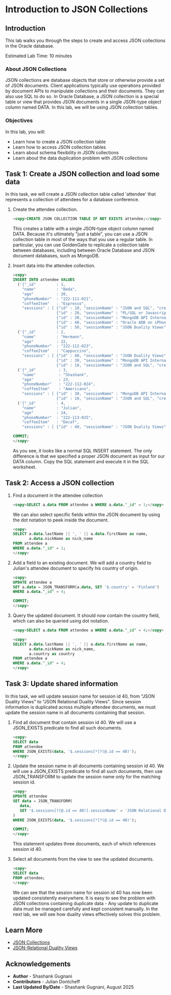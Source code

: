 # Introduction to JSON Collections

## Introduction

This lab walks you through the steps to create and access JSON collections in the Oracle database.

Estimated Lab Time: 10 minutes

### About JSON Collections

JSON collections are database objects that store or otherwise provide a set of JSON documents. Client applications typically use operations provided by document APIs to manipulate collections and their documents. They can also use SQL to do so. In Oracle Database, a JSON collection is a special table or view that provides JSON documents in a single JSON-type object column named DATA. In this lab, we will be using JSON collection tables.

### Objectives

In this lab, you will:

* Learn how to create a JSON collection table
* Learn how to access JSON collection tables
* Learn about schema flexibility in JSON collections
* Learn about the data duplication problem with JSON collections

## Task 1: Create a JSON collection and load some data

In this task, we will create a JSON collection table called 'attendee' that represents a collection of attendees for a database conference.

1. Create the attendee collection.

   ```sql
   <copy>CREATE JSON COLLECTION TABLE IF NOT EXISTS attendee;</copy>
   ```

   This creates a table with a single JSON-type object column named DATA. Because it's ultimately "just a table", you can use a JSON collection table in most of the ways that you use a regular table. In particular, you can use GoldenGate to replicate a collection table between databases, including between Oracle Database and JSON document databases, such as MongoDB.

2. Insert data into the attendee collection.

   ```sql
   <copy>
   INSERT INTO attendee VALUES
     ('{"_id"         : 1,
       "name"         : "Beda",
       "age"          : 20,
       "phoneNumber"  : "222-111-021",
       "coffeeItem"   : "Espresso",
       "sessions" : [ {"id" : 10, "sessionName" : "JSON and SQL", "credits" : 3, "testScore": 90},
                      {"id" : 20, "sessionName" : "PL/SQL or Javascript", "credits" : 4, "testScore": 70},
                      {"id" : 30, "sessionName" : "MongoDB API Internals", "credits" : 5, "testScore": 75},
                      {"id" : 40, "sessionName" : "Oracle ADB on iPhone", "credits" : 3, "testScore": 45},
                      {"id" : 50, "sessionName" : "JSON Duality Views", "credits" : 3, "testScore": 70} ]}'),
     ('{"_id"         : 2,
       "name"         : "Hermann",
       "age"          : 22,
       "phoneNumber"  : "222-112-023",
       "coffeeItem"   : "Cappuccino",
       "sessions" : [ {"id" : 40, "sessionName" : "JSON Duality Views", "credits" : 3, "testScore": 60},
                      {"id" : 30, "sessionName" : "MongoDB API Internals", "credits" : 5, "testScore": 70},
                      {"id" : 10, "sessionName" : "JSON and SQL", "credits" : 3, "testScore": 50} ]}'),
     ('{"_id"          : 3,
       "name"          : "Shashank",
       "age"           : 23,
       "phoneNumber"   : "222-112-024",
       "coffeeItem"    : "Americano",
       "sessions" : [ {"id" : 30, "sessionName" : "MongoDB API Internals", "credits" : 5, "testScore": 60},
                      {"id" : 10, "sessionName" : "JSON and SQL", "credits" : 3, "testScore": 50} ]}'),
     ('{"_id"         : 4,
       "name"         : "Julian",
       "age"          : 24,
       "phoneNumber"  : "222-113-025",
       "coffeeItem"   : "Decaf",
       "sessions" : [ {"id" : 40, "sessionName" : "JSON Duality Views", "credits" : 3, "testScore": 35} ]}');

   COMMIT;
   </copy>
   ```

   As you see, it looks like a normal SQL INSERT statement. The only difference is that we specified a proper JSON document as input for our DATA column. Copy the SQL statement and execute it in the SQL worksheet.

## Task 2: Access a JSON collection

1. Find a document in the attendee collection

   ```sql
   <copy>SELECT a.data FROM attendee a WHERE a.data."_id" = 1;</copy>
   ```

   We can also select specific fields within the JSON document by using the dot notation to peek inside the document.

   ```sql
   <copy>
   SELECT a.data.lastName || ', ' || a.data.firstName as name,
          a.data.nickName as nick_name
   FROM attendee a
   WHERE a.data."_id" = 1;
   </copy>
   ```

2. Add a field to an existing document. We will add a country field to Julian's attendee document to specify his country of origin.

   ```sql
   <copy>
   UPDATE attendee a
   SET a.data = JSON_TRANSFORM(a.data, SET '$.country' = 'Finland')
   WHERE a.data."_id" = 4;

   COMMIT;
   </copy>
   ```

3. Query the updated document. It should now contain the country field, which can also be queried using dot notation.

   ```sql
   <copy>SELECT a.data FROM attendee a WHERE a.data."_id" = 4;</copy>
   ```

   ```sql
   <copy>
   SELECT a.data.lastName || ', ' || a.data.firstName as name,
          a.data.nickName as nick_name,
          a.country as country
   FROM attendee a
   WHERE a.data."_id" = 4;
   </copy>
   ```

## Task 3: Update shared information

In this task, we will update session name for session id 40, from "JSON Duality Views" to "JSON Relational Duality Views". Since session information is duplicated across multiple attendee documents, we must update the session name in all documents containing that session.

1. Find all document that contain session id 40. We will use a JSON\_EXISTS predicate to find all such documents.

   ```sql
   <copy>
   SELECT data
   FROM attendee
   WHERE JSON_EXISTS(data, '$.sessions[*]?(@.id == 40)');
   </copy>
   ```

2. Update the session name in all documents containing session id 40. We will use a JSON\_EXISTS predicate to find all such documents, then use JSON\_TRANSFORM to update the session name only for the matching session id.

   ```sql
   <copy>
   UPDATE attendee
   SET data = JSON_TRANSFORM(
      data,
      SET '$.sessions[?(@.id == 40)].sessionName' = 'JSON Relational Duality Views'
   )
   WHERE JSON_EXISTS(data, '$.sessions[*]?(@.id == 40)');

   COMMIT;
   </copy>
   ```

   This statement updates three documents, each of which references session id 40.

3. Select all documents from the view to see the updated documents.

   ```sql
   <copy>
   SELECT data
   FROM attendee;
   </copy>
   ```

   We can see that the session name for session id 40 has now been updated consistently everywhere. It is easy to see the problem with JSON collections containing duplicate data - Any update to duplicate data must be managed carefully and kept consistent manually. In the next lab, we will see how duality views effectively solves this problem.

## Learn More

* [JSON Collections](https://docs.oracle.com/en/database/oracle/oracle-database/23/adjsn/json-collections.html)
* [JSON-Relational Duality Views](https://docs.oracle.com/en/database/oracle/oracle-database/23/jsnvu/overview-json-relational-duality-views.html)

## Acknowledgements

* **Author** - Shashank Gugnani
* **Contributors** - Julian Dontcheff
* **Last Updated By/Date** - Shashank Gugnani, August 2025
